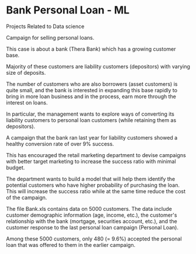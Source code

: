 # Bank Personal Loan - ML



Projects Related to Data science



Campaign for selling personal loans.

This case is about a bank (Thera Bank) which has a growing customer base.

Majority of these customers are liability customers (depositors) with varying size of deposits.

The number of customers who are also borrowers (asset customers) is quite small, and the bank is interested in expanding this base rapidly to bring in more loan business and in the process, earn more through the interest on loans.

In particular, the management wants to explore ways of converting its liability customers to personal loan customers (while retaining them as depositors).

A campaign that the bank ran last year for liability customers showed a healthy conversion rate of over 9% success.

This has encouraged the retail marketing department to devise campaigns with better target marketing to increase the success ratio with minimal budget.

The department wants to build a model that will help them identify the potential customers who have higher probability of purchasing the loan. This will increase the success ratio while at the same time reduce the cost of the campaign.

The file Bank.xls contains data on 5000 customers. The data include customer demographic information (age, income, etc.), the customer's relationship with the bank (mortgage, securities account, etc.), and the customer response to the last personal loan campaign (Personal Loan).

Among these 5000 customers, only 480 (= 9.6%) accepted the personal loan that was offered to them in the earlier campaign.

